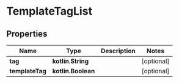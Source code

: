 
# TemplateTagList

## Properties
Name | Type | Description | Notes
------------ | ------------- | ------------- | -------------
**tag** | **kotlin.String** |  |  [optional]
**templateTag** | **kotlin.Boolean** |  |  [optional]



